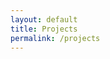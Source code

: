 ```yaml
---
layout: default 
title: Projects
permalink: /projects
---
```


<html>
    <head>
        <style>
            .flex-container {
                display: flex;
                justify-content: space-between;
            }
            
            .flex-container > div {
                background-color: white;
                width: 1000px;
                height: 600px;
                margin: 5px;
                text-align: justify;
                line-height: 25px;
                font-size: 15px;
                margin-top: 30px;
            }

            .flex-container .text-container {
                width: 140%;
            }

            
            div.project-container {
              width: 365px;
              height: 560px;
              /*margin: 5px;*/
              float: right;
            }

            div.text-container{
                width: 800px;
            }
        </style>
    </head>
    <body>
        <div class="flex-container">
            <div class="text-container">
                    <h2>FloodNet</h2>
                    <p>
                        In New York City, sea level rise and increase in the occurrence of high intensity rain storms have led to a dramatic increase in flood risk, particularly in low-lying and coastal neighborhoods. Access to real-time information on flooding can aid infrastructure and resiliency planning, emergency response, transportation, and flood management decisions.
                        <br/>
                        <br/>
                        However, very little data exist on the frequency and extent of urban surface flooding, and there is an unmet need for hyperlocal information on the presence and depth of street-level floodwater.
                        <br/>
                        <br/>
                        <a href="https://www.floodnet.nyc/">FloodNet</a> is a cooperative of communities, researchers, and New York City government agencies developing a platform to provide real-time, street-level flood information - including the presence, frequency, and severity of local surface flood events - to a range of stakeholders, including policy makers, government agencies, citizens, emergency response teams, community advocacy groups, and researchers.
                        <br/>
                        <br/>
                        <i><u> <a href="https://praneethsvch.github.io/projects/floodnet">more about my work at FloodNet</a> </u></i>
                    </p>
                    
              </div>
            <div>
                <div class="project-container">
                    {% for project in site.data.settings.projects %}
                    <a href="{{ site.github.url }}/projects/{{ project.url }}">
                        <div class="project-unit" data-folder="{{ site.github.url }}/projects/{{ project.url }}" style="background-image: url({{ site.github.url }}/assets/img/projects/{{ project.url }}/thumbnail.jpeg)">
                            <div class="project-overlay">
                                <strong>{{ project.name }} <i class="fa fa-arrow-right" aria-hidden="true"></i></strong>
                            </div>
                        </div>
                    </a>
                    {% endfor %}
                </div>
            </div>
        </div>
    </body>
</html>

